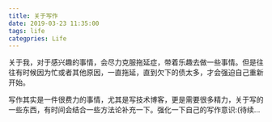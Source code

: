 ```yaml
---
title: 关于写作
date: 2019-03-23 11:35:00
tags: life
categpries: Life
---
```

关于我，对于感兴趣的事情，会尽力克服拖延症，带着乐趣去做一些事情。但是往往有时候因为忙或者其他原因，一直拖延，直到欠下的债太多，才会强迫自己重新开始。

<!-- more -->

写作其实是一件很费力的事情，尤其是写技术博客，更是需要很多精力，关于写的一些东西，有时间会结合一些方法论补充一下。强化一下自己的写作意识:(待续...